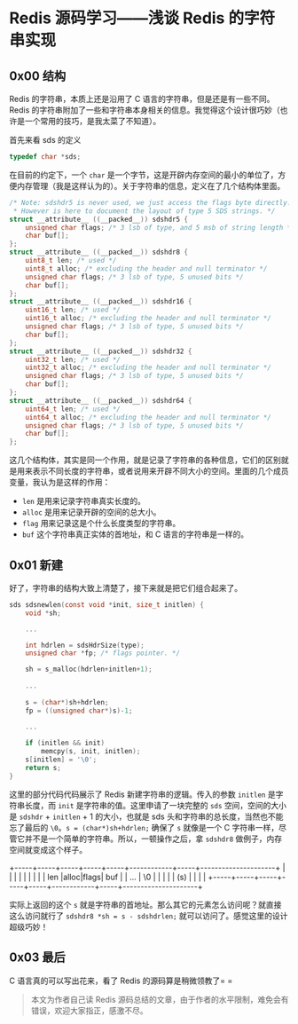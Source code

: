 # Redis 源码学习——浅谈 Redis 的字符串实现

## 0x00 结构

Redis 的字符串，本质上还是沿用了 C 语言的字符串，但是还是有一些不同。Redis 的字符串附加了一些和字符串本身相关的信息。我觉得这个设计很巧妙（也许是一个常用的技巧，是我太菜了不知道）。

首先来看 sds 的定义

```c
typedef char *sds;
```

在目前的约定下，一个 `char` 是一个字节，这是开辟内存空间的最小的单位了，方便内存管理（我是这样认为的）。关于字符串的信息，定义在了几个结构体里面。

```c
/* Note: sdshdr5 is never used, we just access the flags byte directly.
 * However is here to document the layout of type 5 SDS strings. */
struct __attribute__ ((__packed__)) sdshdr5 {
    unsigned char flags; /* 3 lsb of type, and 5 msb of string length */
    char buf[];
};
struct __attribute__ ((__packed__)) sdshdr8 {
    uint8_t len; /* used */
    uint8_t alloc; /* excluding the header and null terminator */
    unsigned char flags; /* 3 lsb of type, 5 unused bits */
    char buf[];
};
struct __attribute__ ((__packed__)) sdshdr16 {
    uint16_t len; /* used */
    uint16_t alloc; /* excluding the header and null terminator */
    unsigned char flags; /* 3 lsb of type, 5 unused bits */
    char buf[];
};
struct __attribute__ ((__packed__)) sdshdr32 {
    uint32_t len; /* used */
    uint32_t alloc; /* excluding the header and null terminator */
    unsigned char flags; /* 3 lsb of type, 5 unused bits */
    char buf[];
};
struct __attribute__ ((__packed__)) sdshdr64 {
    uint64_t len; /* used */
    uint64_t alloc; /* excluding the header and null terminator */
    unsigned char flags; /* 3 lsb of type, 5 unused bits */
    char buf[];
};
```

这几个结构体，其实是同一个作用，就是记录了字符串的各种信息，它们的区别就是用来表示不同长度的字符串，或者说用来开辟不同大小的空间。里面的几个成员变量，我认为是这样的作用：

- `len` 是用来记录字符串真实长度的。
- `alloc` 是用来记录开辟的空间的总大小。
- `flag` 用来记录这是个什么长度类型的字符串。
- `buf` 这个字符串真正实体的首地址，和 C 语言的字符串是一样的。

## 0x01 新建

好了，字符串的结构大致上清楚了，接下来就是把它们组合起来了。

```c
sds sdsnewlen(const void *init, size_t initlen) {
    void *sh;

    ...

    int hdrlen = sdsHdrSize(type);
    unsigned char *fp; /* flags pointer. */

    sh = s_malloc(hdrlen+initlen+1);
    
    ...
    
    s = (char*)sh+hdrlen;
    fp = ((unsigned char*)s)-1;
    
    ...

    if (initlen && init)
        memcpy(s, init, initlen);
    s[initlen] = '\0';
    return s;
}
```

这里的部分代码代码展示了 Redis 新建字符串的逻辑。传入的参数 `initlen` 是字符串长度，而 `init` 是字符串的值。这里申请了一块完整的 `sds` 空间，空间的大小是 `sdshdr` + `initlen` + 1 的大小，也就是 sds 头和字符串的总长度，当然也不能忘了最后的 `\0`。`s = (char*)sh+hdrlen;` 确保了 `s` 就像是一个 C 字符串一样，尽管它并不是一个简单的字符串。所以，一顿操作之后，拿 `sdshdr8` 做例子，内存空间就变成这个样子。

+-----+-----+-----+-----+-----+------------+-----+---------------------+
|     |     |     |     |     |            |     |
| len |alloc|flags| buf |     |    ...     |  \0 |
|     |     |     | (s) |     |            |     |
+-----+-----+-----+-----+-----+------------+-----+---------------------+

实际上返回的这个 `s` 就是字符串的首地址。那么其它的元素怎么访问呢？就直接这么访问就行了 `sdshdr8 *sh = s - sdshdrlen;` 就可以访问了。感觉这里的设计超级巧妙！

## 0x03 最后

C 语言真的可以写出花来，看了 Redis 的源码算是稍微领教了= =

> 本文为作者自己读 Redis 源码总结的文章，由于作者的水平限制，难免会有错误，欢迎大家指正，感激不尽。